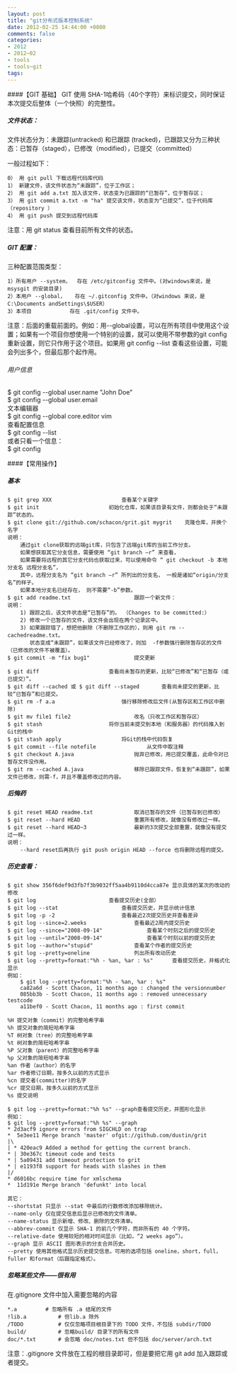 ```yaml
---
layout: post
title: "git分布式版本控制系统"
date: 2012-02-25 14:44:00 +0800
comments: false
categories:
- 2012
- 2012~02
- tools
- tools~git
tags:
---
```

####【GIT 基础】
GIT 使用 SHA-1哈希码（40个字符）来标识提交，同时保证本次提交后整体（一个快照）的完整性。  
##### 文件状态：
文件状态分为：未跟踪(untracked) 和已跟踪 (tracked)，已跟踪又分为三种状态：已暂存（staged），已修改（modified），已提交（committed）

一般过程如下：
```
0） 用 git pull 下载远程代码库代码
1） 新建文件，该文件状态为“未跟踪”，位于工作区；
2） 用 git add a.txt 加入该文件，状态变为已跟踪的“已暂存”，位于暂存区；
3） 用 git commit a.txt -m "ha" 提交该文件，状态变为“已提交”，位于代码库（repository ）
4） 用 git push 提交到远程代码库
```
注意：用 git status 查看目前所有文件的状态。
 
##### GIT 配置：
三种配置范围类型：
```
1）所有用户 --system，  存在 /etc/gitconfig 文件中。(对windows来说，是msysgit 的安装目录)
2）本用户 --global，   存在 ~/.gitconfig 文件中。（对windows 来说，是 C:\Documents andSettings\$USER）
3）本项目            存在 .git/config 文件中。
```
注意：后面的重载前面的。例如：用--global设置，可以在所有项目中使用这个设置；如果有一个项目你想使用一个特别的设置，就可以使用不带参数的git config 重新设置，则它只作用于这个项目。如果用 git config --list 查看这些设置，可能会列出多个，但最后那个起作用。

###### 用户信息
$ git config --global user.name "John Doe"  
$ git config --global user.email  
文本编辑器  
$ git config --global core.editor vim  
查看配置信息  
$ git config --list  
或者只看一个信息：  
$ git config <key>

####【常用操作】 
##### 基本
```
$ git grep XXX						查看某个关键字
$ git init						初始化仓库，如果该目录有文件，则都会处于“未跟踪”状态的。
$ git clone git://github.com/schacon/grit.git mygrit	克隆仓库，并换个名字
说明： 
	通过git clone获取的远端git库，只包含了远端git库的当前工作分支。
	如果想获取其它分支信息，需要使用 “git branch –r” 来查看， 
	如果需要将远程的其它分支代码也获取过来，可以使用命令 “ git checkout -b 本地分支名 远程分支名”，
	其中，远程分支名为 “git branch –r” 所列出的分支名， 一般是诸如“origin/分支名”的样子。
	如果本地分支名已经存在， 则不需要“-b”参数。
$ git add readme.txt					跟踪一个新文件：                                                 
说明： 
	1) 跟踪之后，该文件状态是“已暂存”的。 （Changes to be committed:）
	2) 修改一个已暂存的文件，该文件会出现在两个记录区中。
	3) 如果跟踪错了，想把他删除（不删除工作区的），则用 git rm --cachedreadme.txt。
	   状态变成“未跟踪”，如果该文件已经修改了，则加  -f参数强行删除暂存区的文件（已修改的文件不被覆盖）。
$ git commit -m "fix bug1"				提交更新

$ git diff						查看尚未暂存的更新，比较“已修改”和“已暂存（或已提交）”。
$ git diff --cached 或 $ git diff --staged		查看尚未提交的更新，比较“已暂存”和已提交。
$ git rm -f a.a						强行移除修改后文件(从暂存区和工作区中删除)
$ git mv file1 file2					改名（只改工作区和暂存区）
$ git stash						将你当前未提交到本地（和服务器）的代码推入到Git的栈中 
$ git stash apply					将Git的栈中代码恢复
$ git commit --file notefile				从文件中取注释
$ git checkout A.java					抛弃已修改，用已提交覆盖，此命令对已暂存文件没作用。 
$ git rm --cached A.java				移除已跟踪文件，恢复到“未跟踪”，如果文件已修改，则需-f，并且不覆盖修改过的内容。 
```
##### 后悔药
```
$ git reset HEAD readme.txt				取消已暂存的文件（已暂存到已修改）
$ git reset --hard HEAD					重置所有修改，就像没有修改过一样。
$ git reset --hard HEAD~3				最新的3次提交全部重置，就像没有提交过一样。
说明：
	--hard reset后再执行 git push origin HEAD --force 也将删除远程的提交。
```
##### 历史查看：
```
$ git show 356f6def9d3fb7f3b9032ff5aa4b9110d4cca87e	显示具体的某次的改动的修改
$ git log						查看提交历史(全部）
$ git log --stat					查看提交历史，并显示统计信息
$ git log -p -2						查看最近2次提交历史并查看差异
$ git log --since=2.weeks				查看最近2周内提交历史
$ git log --since="2008-09-14"				查看某个时刻之后的提交历史
$ git log --until="2008-09-14"				查看某个时刻以前的提交历史
$ git log --author="stupid"				查看某个作者的提交历史
$ git log --pretty=oneline				列出所有改动历史
$ git log --pretty=format:"%h - %an, %ar : %s"		查看提交历史，并格式化显示
例如：
	$ git log --pretty=format:"%h - %an, %ar : %s"
	ca82a6d - Scott Chacon, 11 months ago : changed the versionnumber
	085bb3b - Scott Chacon, 11 months ago : removed unnecessary testcode
	a11bef0 - Scott Chacon, 11 months ago : first commit
 
%H 提交对象（commit）的完整哈希字串
%h 提交对象的简短哈希字串
%T 树对象（tree）的完整哈希字串
%t 树对象的简短哈希字串
%P 父对象（parent）的完整哈希字串
%p 父对象的简短哈希字串
%an 作者（author）的名字
%ar 作者修订日期，按多久以前的方式显示
%cn 提交者(committer)的名字
%cr 提交日期，按多久以前的方式显示
%s 提交说明
 
$ git log --pretty=format:"%h %s" --graph查看提交历史，并图形化显示
例如：
$ git log --pretty=format:"%h %s" --graph
* 2d3acf9 ignore errors from SIGCHLD on trap
*  5e3ee11 Merge branch 'master' ofgit://github.com/dustin/grit
|\
| * 420eac9 Added a method for getting the current branch.
* | 30e367c timeout code and tests
* | 5a09431 add timeout protection to grit
* | e1193f8 support for heads with slashes in them
|/
* d6016bc require time for xmlschema
*  11d191e Merge branch 'defunkt' into local
 
其它：
--shortstat 只显示 --stat 中最后的行数修改添加移除统计。
--name-only 仅在提交信息后显示已修改的文件清单。
--name-status 显示新增、修改、删除的文件清单。
--abbrev-commit 仅显示 SHA-1 的前几个字符，而非所有的 40 个字符。
--relative-date 使用较短的相对时间显示（比如，“2 weeks ago”）。
--graph 显示 ASCII 图形表示的分支合并历史。
--pretty 使用其他格式显示历史提交信息。可用的选项包括 oneline，short，full，fuller 和format（后跟指定格式）。
```
##### 忽略某些文件——很有用
在.gitignore 文件中加入需要忽略的内容
```
*.a			# 忽略所有 .a 结尾的文件
!lib.a			# 但lib.a 除外
/TODO			# 仅仅忽略项目根目录下的 TODO 文件，不包括 subdir/TODO
build/			# 忽略build/ 目录下的所有文件
doc/*.txt		# 会忽略 doc/notes.txt 但不包括 doc/server/arch.txt
```
注意：.gitignore 文件放在工程的根目录即可，但是要把它用 git add 加入跟踪或者提交。


